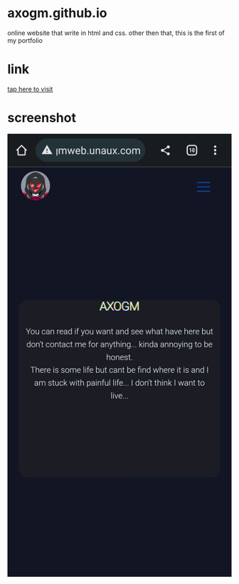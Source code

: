 # axogm.github.io
online website that write in html and css. other then that, this is the first of my portfolio
# link
<a href="http://axogmweb.unaux.com/">tap here to visit</a>
# screenshot 
<img src="main.png">
